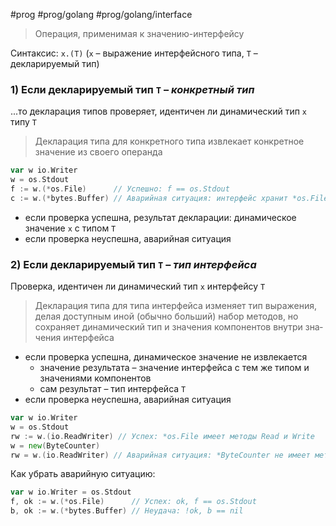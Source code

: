 #prog #prog/golang #prog/golang/interface 

> Операция, применимая к значению-интерфейсу

Синтаксис: `x.(T)` (`x` – выражение интерфейсного типа,  `T` – декларируемый тип)

### 1) Если декларируемый тип `T` – *конкретный тип*

...то декларация типов проверяет, идентичен ли динамический тип `х` типу `T`
>  Декларация типа для конкретного типа извлекает конкретное значение из своего операнда

```go
var w io.Writer
w = os.Stdout
f := w.(*os.File)      // Успешно: f == os.Stdout
с := w.(*bytes.Buffer) // Аварийная ситуация: интерфейс хранит *os.File, а не *bytes.Buffer
```

- если проверка успешна, результат декларации: динамическое значение `x` с типом `T`
- если проверка неуспешна, аварийная ситуация

### 2) Если декларируемый тип `T` – *тип интерфейса*

Проверка, идентичен ли динамический тип `x` интерфейсу `T`
> Декларация типа для типа интерфейса изменяет тип выражения, делая доступным иной (обычно больший) набор методов, но сохраняет динамический тип и значения компонентов внутри зна­чения интерфейса

- если проверка успешна, динамическое значение не извлекается
	- значение результата – значение интерфейса с тем же типом и значениями компонентов
	- сам результат – тип интерфейса `T`
- если проверка неуспешна, аварийная ситуация

```go
var w io.Writer
w = os.Stdout
rw := w.(io.ReadWriter) // Успех: *os.File имеет методы Read и Write
w = new(ByteCounter)
rw = w.(io.ReadWriter) // Аварийная ситуация: *ByteCounter не имеет метода Read
```


Как убрать аварийную ситуацию:
```go
var w io.Writer = os.Stdout
f, ok := w.(*os.File)      // Успех: ok, f == os.Stdout
b, ok := w.(*bytes.Buffer) // Неудача: !ok, b == nil
```
